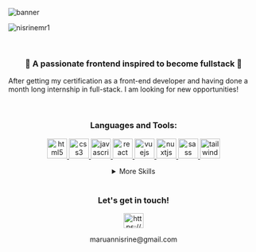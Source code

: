 ![banner](https://user-images.githubusercontent.com/85900780/208293591-73a15f14-a3ad-4ee1-a171-60d1bea5d3d1.png)
<!-- VISIT -->
<p align="left"> <img src="https://komarev.com/ghpvc/?username=nisrinemr1&label=Profile%20views&color=0e75b6&style=flat" alt="nisrinemr1" /> </p>
<br>


<h3 align="center">🫧 A passionate frontend inspired to become fullstack 🫧</h3>
<p>After getting my certification as a front-end developer and having done a month long internship in full-stack. I am looking for new opportunities!
</p>
<br>

<!-- SKILLS -->
<h3 align="center">Languages and Tools:</h3>
<p align="center"> 
    <a href="https://www.w3.org/html/" target="_blank" rel="noreferrer"> <img src="https://user-images.githubusercontent.com/85900780/208296855-ef7152cb-2e41-433b-8bec-63cddca40347.svg" alt="html5" width="40" height="40" /> </a> <a href="https://www.w3schools.com/css/" target="_blank" rel="noreferrer"> <img src="https://user-images.githubusercontent.com/85900780/208296854-1e117287-cf3c-4d32-b0e6-ca0eec345ef0.svg" alt="css3" width="40" height="40" /> </a> <a href="https://developer.mozilla.org/en-US/docs/Web/JavaScript" target="_blank" rel="noreferrer"> <img src="https://user-images.githubusercontent.com/85900780/208296857-fc61ab00-131a-4ebe-936d-20f5888e2e35.svg" alt="javascript" width="40" height="40" /> </a> <a href="https://reactjs.org/" target="_blank" rel="noreferrer"> <img src="https://user-images.githubusercontent.com/85900780/208296860-192dfd23-8d0a-47fe-b90a-0bb737abc042.svg" alt="react" width="40" height="40" /> </a> <a href="https://vuejs.org/" target="_blank" rel="noreferrer"> <img src="https://user-images.githubusercontent.com/85900780/208296864-6de23d08-fc93-47ea-885a-06491ba1767b.svg" alt="vuejs" width="40" height="40" /> </a> <a href="https://nuxtjs.org/" target="_blank" rel="noreferrer"> <img src="https://user-images.githubusercontent.com/85900780/208296859-9a89e6d4-2eda-483c-b50f-1dda05b6926e.svg" alt="nuxtjs" width="40" height="40" /> </a> <a href="https://sass-lang.com" target="_blank" rel="noreferrer"> <img src="https://user-images.githubusercontent.com/85900780/208296862-83b2bf4d-15b0-46fc-b5da-afd7cd409b78.svg" alt="sass" width="40" height="40" /> </a> <a href="https://tailwindcss.com/" target="_blank" rel="noreferrer"> <img src="https://user-images.githubusercontent.com/85900780/208296863-299941de-e167-47cd-8202-4f7acf9a85b0.svg" alt="tailwind" width="40" height="40" /> </a>
</p>
<details align="center">
<summary>More Skills</summary>
  <a href="https://www.php.net" target="_blank"rel="noreferrer"> <img src="https://user-images.githubusercontent.com/85900780/208297272-496b3612-dd20-4ebf-a143-70e3a4b91520.svg" alt="php" width="40" height="40" /></a> <a href="https://www.python.org" target="_blank" rel="noreferrer"> <img src="https://user-images.githubusercontent.com/85900780/208297273-334fe9ce-f016-4057-863b-10b2f66bb024.svg" alt="python" width="40" height="40" /> </a> <a href="https://nodejs.org" target="_blank" rel="noreferrer"> <img src="https://user-images.githubusercontent.com/85900780/208297271-8868ee65-bfe0-4e5d-9ffb-ac79642eaa6e.svg" alt="nodejs" width="40" height="40" /> </a> <br> <a href="https://www.mysql.com/" target="_blank" rel="noreferrer"> <img src="https://user-images.githubusercontent.com/85900780/208297280-a03a82de-ddd3-434f-82b8-4a435164a736.svg" alt="mysql" width="40" height="40" /> </a> <a href="https://firebase.google.com/" target="_blank" rel="noreferrer"> <img src="https://user-images.githubusercontent.com/85900780/208297278-b1eeae6c-3a59-4aed-af6a-5657df741c6a.svg" alt="firebase" width="40" height="40" /> </a> <br> <a href="https://www.figma.com/" target="_blank" rel="noreferrer"> <img src="https://user-images.githubusercontent.com/85900780/208297287-495b44c8-2314-4ef3-9c1f-70b7b57b0c0c.svg" alt="figma" width="40" height="40" /> </a> <a href="https://www.adobe.com/in/products/illustrator.html" target="_blank" rel="noreferrer"> <img src="https://user-images.githubusercontent.com/85900780/208297288-9529918b-8234-4e6f-8ce3-ed24d3149822.svg" alt="illustrator" width="40" height="40" /> </a> <a href="https://www.photoshop.com/en" target="_blank" rel="noreferrer"> <img src="https://user-images.githubusercontent.com/85900780/208297291-ab848f36-0a3e-417a-b9f0-9e7aaecc0d9d.svg" alt="photoshop" width="40" height="40" /> </a> <a href="https://www.adobe.com/products/xd.html" target="_blank" rel="noreferrer"> <img src="https://user-images.githubusercontent.com/85900780/208297293-8ce3fa00-4999-4f6f-961c-fffa3e774c86.svg" alt="xd" width="40"height="40" /> </a> 
</details>

<!-- KEEP IN TOUCH -->
<br>
<h3 align="center">Let's get in touch!</h3>
<p align="center">
  <a href="https://linkedin.com/in/https://www.linkedin.com/in/nisrine-maruan/" target="blank"><img align="center" src="https://user-images.githubusercontent.com/85900780/208294676-92375472-7cbb-49d0-86e1-70db9d5a51d4.svg" alt="https://www.linkedin.com/in/nisrine-maruan/" height="30" width="40" /></a>     
</p>
<p align="center">
  maruannisrine@gmail.com   
</p>

<br><br>
<!-- STATS
<p align="center">&nbsp;<img align="center" src="https://github-readme-stats.vercel.app/api?username=nisrinemr1&show_icons=true&locale=en" alt="nisrinemr1" /> <img align="center" src="https://github-readme-stats.vercel.app/api/top-langs?username=nisrinemr1&show_icons=true&locale=en&layout=compact" alt="nisrinemr1" /></p>
 -->
